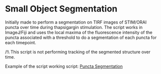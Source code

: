 # Small Object Segmentation

Initially made to perform a segmentation on TIRF images of STIM/ORAI puncta over time during thapsigargin stimulation.
The script works in ImageJ/Fiji and uses the local maxima of the fluorescence intensity of the puncta associated with a threshold to do a segmentation of each puncta for each timepoint.

/!\ This script is not performing tracking of the segmented structure over time.

Example of the script working script: [Puncta Segmentation](https://youtu.be/QEaP-abz-Ic)
